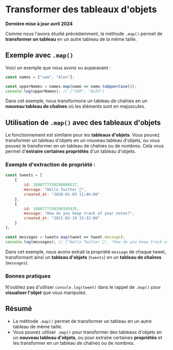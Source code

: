 # Transformer des tableaux d'objets

**Dernière mise à jour avril 2024**

Comme nous l'avons étudié précédemment, la méthode `.map()` permet de **transformer un tableau** en un autre tableau de la même taille.

## Exemple avec `.map()`

Voici un exemple que nous avons vu auparavant :

```javascript
const names = ["sam", "Alex"];

const upperNames = names.map(name => name.toUpperCase());
console.log(upperNames); // ["SAM", "ALEX"]
```

Dans cet exemple, nous transformons un tableau de chaînes en un **nouveau tableau de chaînes** où les éléments sont en majuscules.

## Utilisation de `.map()` avec des tableaux d'objets

Le fonctionnement est similaire pour les **tableaux d'objets**. Vous pouvez transformer un tableau d'objets en un nouveau tableau d'objets, ou vous pouvez le transformer en un tableau de chaînes ou de nombres. Cela vous permet d'**extraire certaines propriétés** d'un tableau d'objets.

### Exemple d'extraction de propriété :

```javascript
const tweets = [
    {
        id: 1080777336298049537,
        message: "Hello Twitter 👋",
        created_at: "2020-01-03 11:46:00"
    },
    {
        id: 1080777336298195435,
        message: "How do you keep track of your notes?",
        created_at: "2021-02-19 15:32:00"
    }
];

const messages = tweets.map(tweet => tweet.message);
console.log(messages); // ["Hello Twitter 👋", "How do you keep track of your notes?"]
```

Dans cet exemple, nous avons extrait la propriété `message` de chaque tweet, transformant ainsi un **tableau d'objets** (`tweets`) en un **tableau de chaînes** (`messages`).

### Bonnes pratiques

N'oubliez pas d'utiliser `console.log(tweet)` dans le rappel de `.map()` pour **visualiser l'objet** que vous manipulez.

## Résumé

- La méthode `.map()` permet de transformer un tableau en un autre tableau de même taille.
- Vous pouvez utiliser `.map()` pour transformer des tableaux d'objets en un **nouveau tableau d'objets**, ou pour extraire certaines **propriétés** et les transformer en un tableau de chaînes ou de nombres.
```